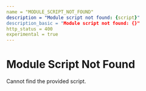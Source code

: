 ```yaml
---
name = "MODULE_SCRIPT_NOT_FOUND"
description = "Module script not found: {script}"
description_basic = "Module script not found: {}"
http_status = 400
experimental = true
---
```


# Module Script Not Found

Cannot find the provided script.
